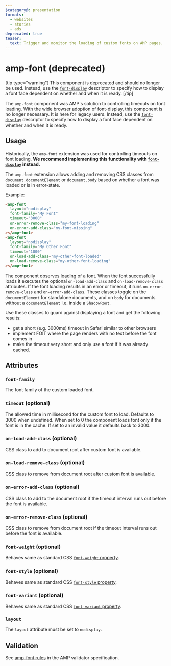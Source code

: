 ```yaml
---
$category@: presentation
formats:
  - websites
  - stories
  - ads
deprecated: true
teaser:
  text: Trigger and monitor the loading of custom fonts on AMP pages.
---
```


<!---
Copyright 2015 The AMP HTML Authors. All Rights Reserved.

Licensed under the Apache License, Version 2.0 (the "License");
you may not use this file except in compliance with the License.
You may obtain a copy of the License at

      http://www.apache.org/licenses/LICENSE-2.0

Unless required by applicable law or agreed to in writing, software
distributed under the License is distributed on an "AS-IS" BASIS,
WITHOUT WARRANTIES OR CONDITIONS OF ANY KIND, either express or implied.
See the License for the specific language governing permissions and
limitations under the License.
-->

# amp-font (deprecated)

[tip type="warning"]
This component is deprecated and should no longer be used. Instead, use the [`font-display`](https://developer.mozilla.org/en-US/docs/Web/CSS/@font-face/font-display) descriptor to specify how to display a font face dependent on whether and when it is ready.
[/tip]

The `amp-font` component was AMP's solution to controlling timeouts on font loading. With the wide browser adoption of font-display, this component is no longer necessary. It is here for legacy users. Instead, use the [`font-display`](https://developer.mozilla.org/en-US/docs/Web/CSS/@font-face/font-display) descriptor to specify how to display a font face dependent on whether and when it is ready.

## Usage

Historically, the `amp-font` extension was used for controlling timeouts on font loading. **We recommend implementing this functionality with [`font-display`](https://developer.mozilla.org/en-US/docs/Web/CSS/@font-face/font-display) instead.**

The `amp-font` extension allows adding and removing CSS classes from `document.documentElement`
or `document.body` based on whether a font was loaded or is in error-state.

Example:

```html
<amp-font
  layout="nodisplay"
  font-family="My Font"
  timeout="3000"
  on-error-remove-class="my-font-loading"
  on-error-add-class="my-font-missing"
></amp-font>
<amp-font
  layout="nodisplay"
  font-family="My Other Font"
  timeout="1000"
  on-load-add-class="my-other-font-loaded"
  on-load-remove-class="my-other-font-loading"
></amp-font>
```

The component observes loading of a font. When the font successfully loads it executes the optional `on-load-add-class` and `on-load-remove-class` attributes. If the font loading results in an error or timeout, it runs `on-error-remove-class` and `on-error-add-class`. These classes toggle on the `documentElement` for standalone documents, and on `body` for documents without a `documentElement` i.e. inside a `ShadowRoot`.

Use these classes to guard against displaying a font and get the following results:

-   get a short (e.g. 3000ms) timeout in Safari similar to other browsers
-   implement FOIT where the page renders with no text before the font comes in
-   make the timeout very short and only use a font if it was already cached.

## Attributes

### `font-family`

The font family of the custom loaded font.

### `timeout` (optional)

The allowed time in millisecond for the custom font to load. Defaults to 3000 when undefined. When set to 0 the component loads font only if the font is in the cache. If set to an invalid value it defaults back to 3000.

### `on-load-add-class` (optional)

CSS class to add to document root after custom font is available.

### `on-load-remove-class` (optional)

CSS class to remove from document root after custom font is available.

### `on-error-add-class` (optional)

CSS class to add to the document root if the timeout interval runs out before the font is available.

### `on-error-remove-class` (optional)

CSS class to remove from document root if the timeout interval runs out before the font is available.

### `font-weight` (optional)

Behaves same as standard CSS [`font-weight` property](https://developer.mozilla.org/en-US/docs/Web/CSS/font-weight).

### `font-style` (optional)

Behaves same as standard CSS [`font-style` property](https://developer.mozilla.org/en-US/docs/Web/CSS/font-style).

### `font-variant` (optional)

Behaves same as standard CSS [`font-variant` property](https://developer.mozilla.org/en-US/docs/Web/CSS/font-variant).

### `layout`

The `layout` attribute must be set to `nodisplay`.

## Validation

See [amp-font rules](https://github.com/ampproject/amphtml/blob/master/extensions/amp-font/validator-amp-font.protoascii) in the AMP validator specification.

